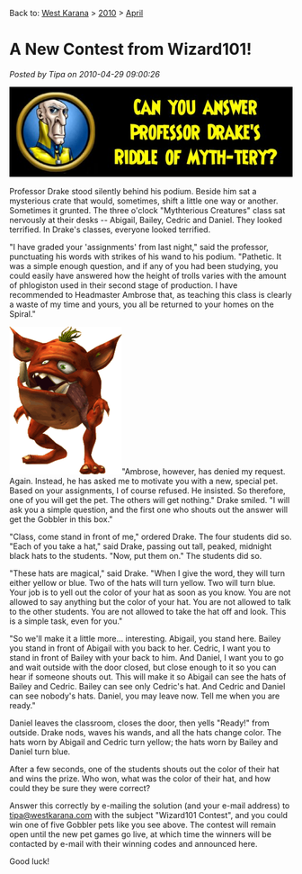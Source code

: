 Back to: [West Karana](/posts/westkarana.md) > [2010](/posts/2010/westkarana.md) > [April](./westkarana.md)
# A New Contest from Wizard101!

*Posted by Tipa on 2010-04-29 09:00:26*

![](../../../uploads/2010/04/mythtery.jpg "He's cruel, but fair, but mostly cruel.")

Professor Drake stood silently behind his podium. Beside him sat a mysterious crate that would, sometimes, shift a little one way or another. Sometimes it grunted. The three o'clock "Mythterious Creatures" class sat nervously at their desks -- Abigail, Bailey, Cedric and Daniel. They looked terrified. In Drake's classes, everyone looked terrified.

"I have graded your 'assignments' from last night," said the professor, punctuating his words with strikes of his wand to his podium. "Pathetic. It was a simple enough question, and if any of you had been studying, you could easily have answered how the height of trolls varies with the amount of phlogiston used in their second stage of production. I have recommended to Headmaster Ambrose that, as teaching this class is clearly a waste of my time and yours, you all be returned to your homes on the Spiral."

![](../../../uploads/2010/04/pet.gif "A Gobbler!")"Ambrose, however, has denied my request. Again. Instead, he has asked me to motivate you with a new, special pet. Based on your assignments, I of course refused. He insisted. So therefore, one of you will get the pet. The others will get nothing." Drake smiled. "I will ask you a simple question, and the first one who shouts out the answer will get the Gobbler in this box."

"Class, come stand in front of me," ordered Drake. The four students did so. "Each of you take a hat," said Drake, passing out tall, peaked, midnight black hats to the students. "Now, put them on." The students did so.

"These hats are magical," said Drake. "When I give the word, they will turn either yellow or blue. Two of the hats will turn yellow. Two will turn blue. Your job is to yell out the color of your hat as soon as you know. You are not allowed to say anything but the color of your hat. You are not allowed to talk to the other students. You are not allowed to take the hat off and look. This is a simple task, even for you."

"So we'll make it a little more... interesting. Abigail, you stand here. Bailey you stand in front of Abigail with you back to her. Cedric, I want you to stand in front of Bailey with your back to him. And Daniel, I want you to go and wait outside with the door closed, but close enough to it so you can hear if someone shouts out. This will make it so Abigail can see the hats of Bailey and Cedric. Bailey can see only Cedric's hat. And Cedric and Daniel can see nobody's hats. Daniel, you may leave now. Tell me when you are ready."

Daniel leaves the classroom, closes the door, then yells "Ready!" from outside. Drake nods, waves his wands, and all the hats change color. The hats worn by Abigail and Cedric turn yellow; the hats worn by Bailey and Daniel turn blue.

After a few seconds, one of the students shouts out the color of their hat and wins the prize. Who won, what was the color of their hat, and how could they be sure they were correct?

Answer this correctly by e-mailing the solution (and your e-mail address) to [tipa@westkarana.com](mailto:tipa@westkarana.com) with the subject "Wizard101 Contest", and you could win one of five Gobbler pets like you see above. The contest will remain open until the new pet games go live, at which time the winners will be contacted by e-mail with their winning codes and announced here.

Good luck!

